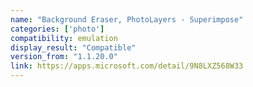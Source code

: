 ```yaml
---
name: "Background Eraser, PhotoLayers - Superimpose"
categories: ['photo']
compatibility: emulation
display_result: "Compatible"
version_from: "1.1.20.0"
link: https://apps.microsoft.com/detail/9N8LXZ568W33
---
```

